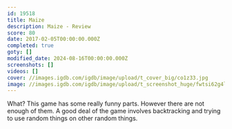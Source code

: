 ```yaml
---
id: 19518
title: Maize
description: Maize - Review
score: 80
date: 2017-02-05T00:00:00.000Z
completed: true
goty: []
modified_date: 2024-08-16T00:00:00.000Z
screenshots: []
videos: []
cover: //images.igdb.com/igdb/image/upload/t_cover_big/co1z33.jpg
image: //images.igdb.com/igdb/image/upload/t_screenshot_huge/fwtsi62g4l41hwulnrdn.jpg
---
```

What? This game has some really funny parts. However there are not enough of them. A good deal of the game involves backtracking and trying to use random things on other random things.